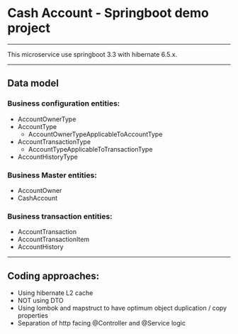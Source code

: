 # Cash Account - Springboot demo project
--------------------------------------------

This microservice use springboot 3.3 with hibernate 6.5.x.

------
## Data model
### Business configuration entities:
* AccountOwnerType
* AccountType
    * AccountOwnerTypeApplicableToAccountType
* AccountTransactionType
    * AccountTypeApplicableToTransactionType
* AccountHistoryType

### Business Master entities:
* AccountOwner
* CashAccount

### Business transaction entities:
* AccountTransaction
* AccountTransactionItem
* AccountHistory

------
## Coding approaches:
* Using hibernate L2 cache
* NOT using DTO
* Using lombok and mapstruct to have optimum object duplication / copy properties
* Separation of http facing @Controller and @Service logic 

